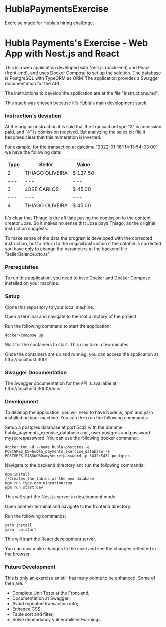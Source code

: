 # HublaPaymentsExercise
Exercise made for Hubla's hiring challenge.

# Hubla Payments's Exercise - Web App with Nest.js and React
This is a web application developed with Nest.js (back-end) and React (front-end), and uses Docker Compose to set up the solution. The database is PostgreSQL with TypeORM as ORM. The application provides a Swagger documentation for the API.

The instructions to develop the application are at the file "instructions.md".

This stack was chosen because it's Hubla's main development stack.

### Instruction's deviation
At the original instruction it is said that the TransactionType "3" is comission paid, and "4" is comission received. But analyzing the sales.txt file it becomes clear that this numeration is inverted.

For example, for the transaction at datetime "2022-01-16T14:13:54-03:00" we have the following data:

Type | Seller | Value 
--- | --- | --- 
2 | THIAGO OLIVEIRA | $ 127.50 
--- | --- | --- 
3 | JOSE CARLOS | $ 45.00
--- | --- | --- 
4 | THIAGO OLIVEIRA | $ 45.00

It's clear that Thiago is the affiliate paying the comission to the content creator José. So it makes no sense that José pays Thiago, as the original instruction suggests.

To make sense of the data the program is developed with the corrected instruction, but to return to the original instruction if the datafile is corrected you have only to change the parameters at the backend file "sellerBalance.dto.ts".

### Prerequisites
To run this application, you need to have Docker and Docker Compose installed on your machine.

### Setup
Clone this repository to your local machine.

Open a terminal and navigate to the root directory of the project.

Run the following command to start the application:

```
docker-compose up
```

Wait for the containers to start. This may take a few minutes.

Once the containers are up and running, you can access the application at http://localhost:3001.

### Swagger Documentation
The Swagger documentation for the API is available at http://localhost:3000/docs.

### Development
To develop the application, you will need to have Node.js, npm and yarn installed on your machine. You can then run the following commands:

Setup a postgres database at port 5432 with the dbname hubla_payments_exercise_database and , user postgres and password mysecretpassword. You can use the following docker command:

```
docker run -d --name hubla-postgres -e POSTGRES_DB=hubla_payments_exercise_database -e POSTGRES_PASSWORD=mysecretpassword -p 5432:5432 postgres
```

Navigate to the backend directory and run the following commands:

```
npm install
//Creates the tables at the new database
npm run type-orm:migration:run
npm run start:dev
```
This will start the Nest.js server in development mode.

Open another terminal and navigate to the frontend directory.

Run the following commands:

```
yarn install
yarn run start
```
This will start the React development server.

You can now make changes to the code and see the changes reflected in the browser.

### Future Development
This is only an exercise an still has many points to be enhanced. Some of then are:

- Complete Unit Tests at the Front-end;
- Documentation at Swagger;
- Avoid repeated transaction info;
- Enhance CSS;
- Table sort and filter;
- Solve dependancy vulnerabilities/warnings.